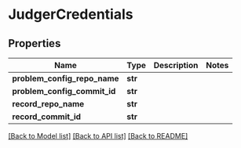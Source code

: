 # JudgerCredentials

## Properties
Name | Type | Description | Notes
------------ | ------------- | ------------- | -------------
**problem_config_repo_name** | **str** |  | 
**problem_config_commit_id** | **str** |  | 
**record_repo_name** | **str** |  | 
**record_commit_id** | **str** |  | 

[[Back to Model list]](../README.md#documentation-for-models) [[Back to API list]](../README.md#documentation-for-api-endpoints) [[Back to README]](../README.md)

